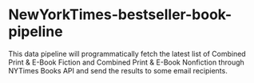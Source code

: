 # NewYorkTimes-bestseller-book-pipeline
This data pipeline will programmatically fetch the latest list of Combined Print &amp; E-Book Fiction and Combined Print &amp; E-Book Nonfiction through NYTimes Books API and send the results to some email recipients.
